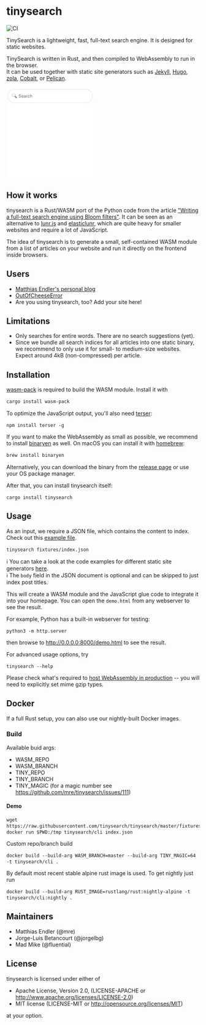 # tinysearch

![CI](https://github.com/mre/tinysearch/workflows/CI/badge.svg)

TinySearch is a lightweight, fast, full-text search engine. It is designed for static websites.

TinySearch is written in Rust, and then compiled to WebAssembly to run in the browser.  
It can be used together with static site generators such as [Jekyll](https://jekyllrb.com/),
[Hugo](https://gohugo.io/), [zola](https://www.getzola.org/),
[Cobalt](https://github.com/cobalt-org/cobalt.rs), or [Pelican](https://getpelican.com).

![Demo](tinysearch.gif)

## How it works

tinysearch is a Rust/WASM port of the Python code from the article ["Writing a full-text
search engine using Bloom filters"](https://www.stavros.io/posts/bloom-filter-search-engine/).
It can be seen as an alternative to [lunr.js](https://lunrjs.com/) and
[elasticlunr](http://elasticlunr.com/), which are quite heavy for smaller websites and
require a lot of JavaScript.  

The idea of tinysearch is to generate a small, self-contained WASM module from a list of
articles on your website and run it directly on the frontend inside browsers. 

## Users

* [Matthias Endler's personal blog](https://endler.dev/2019/tinysearch/)
* [OutOfCheeseError](https://out-of-cheese-error.netlify.app/)
* Are you using tinysearch, too? Add your site here!

## Limitations

- Only searches for entire words. There are no search suggestions (yet).
- Since we bundle all search indices for all articles into one static binary, we
  recommend to only use it for small- to medium-size websites. Expect around 4kB
  (non-compressed) per article.

## Installation

[wasm-pack](https://rustwasm.github.io/wasm-pack/) is required to build the WASM
module. Install it with

```sh
cargo install wasm-pack
```

To optimize the JavaScript output, you'll also need
[terser](https://github.com/terser/terser):

```
npm install terser -g
```

If you want to make the WebAssembly as small as possible, we recommend to
install [binaryen](https://github.com/WebAssembly/binaryen) as well. On macOS
you can install it with [homebrew](https://brew.sh/):

```sh
brew install binaryen
```

Alternatively, you can download the binary from the [release
page](https://github.com/WebAssembly/binaryen/releases) or use your OS package
manager.

After that, you can install tinysearch itself:

```
cargo install tinysearch
```

## Usage

As an input, we require a JSON file, which contains the content to index.
Check out this [example file](fixtures/index.json).

```
tinysearch fixtures/index.json
```

ℹ️ You can take a look at the code examples for different static site generators [here](https://github.com/mre/tinysearch/tree/master/howto).  
ℹ️ The `body` field in the JSON document is optional and can be skipped to just index post titles.

This will create a WASM module and the JavaScript glue code to integrate it into
your homepage. You can open the `demo.html` from any webserver to see the
result.

For example, Python has a built-in webserver for testing:

```
python3 -m http.server 
```

then browse to http://0.0.0.0:8000/demo.html to see the result.

For advanced usage options, try

```
tinysearch --help
```

Please check what's required to [host WebAssembly in production](https://rustwasm.github.io/book/reference/deploying-to-production.html) -- you will need to explicitly set mime gzip types.

## Docker

If a full Rust setup, you can also use our nightly-built Docker images.

### Build

Available buid args:
 - WASM_REPO
 - WASM_BRANCH
 - TINY_REPO
 - TINY_BRANCH
 - TINY_MAGIC (for a magic number see https://github.com/mre/tinysearch/issues/111)

#### Demo

```
wget https://raw.githubusercontent.com/tinysearch/tinysearch/master/fixtures/index.json
docker run $PWD:/tmp tinysearch/cli index.json
```

Custom repo/branch build
```
docker build --build-arg WASM_BRANCH=master --build-arg TINY_MAGIC=64 -t tinysearch/cli .
```

By default most recent stable alpine rust image is used. To get nightly just run
```
docker build --build-arg RUST_IMAGE=rustlang/rust:nightly-alpine -t tinysearch/cli:nightly .
```

## Maintainers

* Matthias Endler (@mre)
* Jorge-Luis Betancourt (@jorgelbg)
* Mad Mike (@fluential)

## License

tinysearch is licensed under either of

* Apache License, Version 2.0, (LICENSE-APACHE or
  http://www.apache.org/licenses/LICENSE-2.0)
* MIT license (LICENSE-MIT or http://opensource.org/licenses/MIT)

at your option.


[wasm-pack]: https://github.com/rustwasm/wasm-pack
